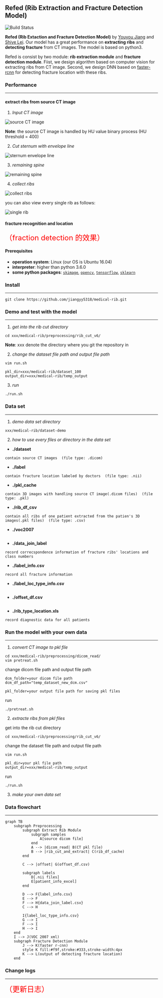 ## Refed (Rib Extraction and Fracture Detection Model)
![Build Status](https://travis-ci.org/meolu/walle-web.svg?branch=master)

**Refed (Rib Extaction and Fracture Detection Model)** by [Youyou Jiang](jiangyy5318@gmail.com) and [Shiye Lei](leishiye@gmail.com). Our model has a great performance on **extracting ribs** and **detecting fracture** from CT images. The model is based on python3. 

Refed is consist by two module: **rib extraction module** and **fracture detection module**. Fiist, we design algorithm based on computer vision for extracting ribs from CT image. Second, we design DNN based on [faster-rcnn](https://github.com/endernewton/tf-faster-rcnn) for detecting fracture location with these ribs.

### Performance
---
#### extract ribs from source CT image
1. *Input CT image*

![source CT image](https://note.youdao.com/yws/api/personal/file/98D65B5E2C914306A82D115F122F1CA4?method=download&shareKey=73842286a8d649c73b64911432edabaf)

**Note**: the source CT image is handled by HU value binary process (HU threshold = 400)

2. *Cut sternum with envelope line*

![sternum envelope line](https://note.youdao.com/yws/api/personal/file/065F2D7E0EF949B682848BD6588C23ED?method=download&shareKey=5fa8f724127a673a5babc01cc60ea563)

3. *remaining spine*

![remaining spine](https://note.youdao.com/yws/api/personal/file/03F3B89AC8674828AAE835A4A0D6854D?method=download&shareKey=1c5dc65a25b72c2fddfa743d377a29e9)

4. *collect ribs*

![collect ribs](https://note.youdao.com/yws/api/personal/file/53E247533B4B4B26980A56BCBFDDA564?method=download&shareKey=31ab83eec03007d81985f6400dab5ddb)

you can also view every single rib as follows:

![single rib](https://note.youdao.com/yws/api/personal/file/0EF665C3BBF540A58A198FE156B64F9B?method=download&shareKey=f34f3a9ad081dae18469201c353f12b6)

#### fracture recognition and location
<font color=red size=5>（fraction detection 的效果）</font>

#### Prerequisites
- **operation system**: Linux (our OS is Ubuntu 16.04)
- **interpreter**: higher than python 3.6.0
- **some python packages**: [`skimage`](https://scikit-image.org/), [`opencv`](https://opencv.org/), [`tensorflow`](https://www.tensorflow.org/), [`sklearn`](https://scikit-learn.org/)

### Install
---
```shell
git clone https://github.com/jiangyy5318/medical-rib.git
```

### Demo and test with the model
---
1. *get into the rib cut directory*
```shell
cd xxx/medical-rib/preprocessing/rib_cut_v6/
```
**Note**: xxx denote the directory where you git the repository in

2. *change the dataset file path and output file path*
```shell
vim run.sh
```
```shell
pkl_dir=xxx/medical-rib/dataset_100
output_dir=xxx/medical-rib/temp_output
```

3. *run*
```shell
./run.sh
```

### Data set
---
1. *demo data set directory*
```shell
xxx/medical-rib/dataset-demo
```

2. *how to use every files or directory in the data set*
- **./dataset**
```text
contain source CT images  (file type: .dicom)
```
- **./label**
```text
contain fracture location labeled by doctors  (file type: .nii)
```
- **./pkl_cache**
```text
contain 3D images with handling source CT image(.dicom files)  (file type: .pkl)
```
- **./rib_df_csv**
```text
contain all ribs of one patient extracted from the patien's 3D images(.pkl files)  (file type: .csv)
```
- **./voc2007**
```text
```
- **./data_join_label**
```text
record correcspondence information of fracture ribs' locations and class numbers
```
- **./label_info.csv**
```text
record all fracture information
```
- **./label_loc_type_info.csv**
```text
```
- **./offset_df.csv**
```text
```
- **./rib_type_location.xls**
```text
record diagnostic data for all patients
```

### Run the model with your own data
---

1. *convert CT image to pkl file*
```shell
cd xxx/medical-rib/preprocessing/dicom_read/
vim pretreat.sh
```
change dicom file path and output file path
```shell
dcm_folder=your dicom file path
dcm_df_path="temp_dataset_new_dcm.csv"

pkl_folder=your output file path for saving pkl files
```

run
```shell
./pretreat.sh
```

2. *extracte ribs from pkl files*

get into the rib cut directory
```shell
cd xxx/medical-rib/preprocessing/rib_cut_v6/
```

change the dataset file path and output file path
```shell
vim run.sh
```
```shell
pkl_dir=your pkl file path
output_dir=xxx/medical-rib/temp_output
```

run
```shell
./run.sh
```

3. *make your own data set*


### Data flowchart
---
```
graph TB
	subgraph Preprocessing
        subgraph Extract Rib Module
            subgraph samples
                A[source dicom file]
            end
            A --> |dicom_read| B(CT pkl file)
            B --> |rib_cut_and_extract| C(rib_df_cache)
        end

        C --> |offset| G(offset_df.csv)

        subgraph labels
            D[.nii files]
            E[patient_info_excel]
        end

        D --> F{label_info.csv}
        E --> F
        F --> H{data_join_label.csv}
        C --> H

        I{label_loc_type_info.csv}
        G --> I
        F --> I
        H --> I
    end
    I --> J(VOC 2007 xml)
    subgraph Fracture Detection Module
        J --> K(faster r-cnn)
        style K fill:#f9f,stroke:#333,stroke-width:4px
        K --> L(output of detecting fracture location)
    end
```

### Change logs
---
<font color=red size=5>（更新日志）</font>


